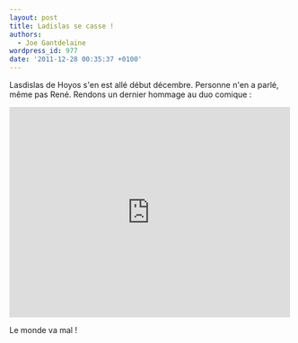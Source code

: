 ```yaml
---
layout: post
title: Ladislas se casse !
authors:
  - Joe Gantdelaine
wordpress_id: 977
date: '2011-12-28 00:35:37 +0100'
---
```

Lasdislas de Hoyos s'en est allé début décembre. Personne n'en a parlé, même pas René. Rendons un dernier hommage au duo comique :

<iframe frameborder="0" width="500" height="375" src="http://www.dailymotion.com/embed/video/xfkxm"></iframe>

Le monde va mal !
